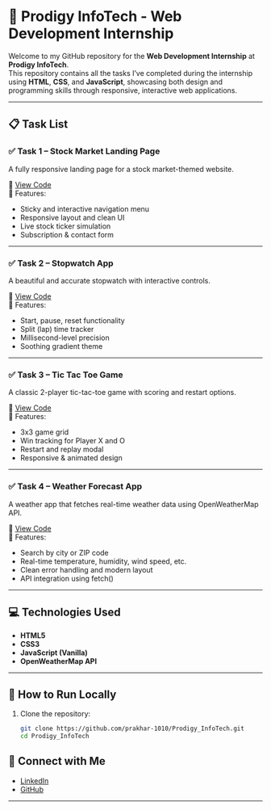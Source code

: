 # 🚀 Prodigy InfoTech - Web Development Internship

Welcome to my GitHub repository for the **Web Development Internship** at **Prodigy InfoTech**.  
This repository contains all the tasks I’ve completed during the internship using **HTML**, **CSS**, and **JavaScript**, showcasing both design and programming skills through responsive, interactive web applications.

---

## 📋 Task List

### ✅ Task 1 – Stock Market Landing Page
A fully responsive landing page for a stock market-themed website.

🔗 [View Code](./Task-1_StockMarketLandingPage)  
📌 Features:
- Sticky and interactive navigation menu
- Responsive layout and clean UI
- Live stock ticker simulation
- Subscription & contact form

---

### ✅ Task 2 – Stopwatch App
A beautiful and accurate stopwatch with interactive controls.

🔗 [View Code](./Task-2_StopwatchApp)  
📌 Features:
- Start, pause, reset functionality
- Split (lap) time tracker
- Millisecond-level precision
- Soothing gradient theme

---

### ✅ Task 3 – Tic Tac Toe Game
A classic 2-player tic-tac-toe game with scoring and restart options.

🔗 [View Code](./Task-3_TicTacToeGame)  
📌 Features:
- 3x3 game grid
- Win tracking for Player X and O
- Restart and replay modal
- Responsive & animated design

---

### ✅ Task 4 – Weather Forecast App
A weather app that fetches real-time weather data using OpenWeatherMap API.

🔗 [View Code](./Task-5_WeatherForecastApp)  
📌 Features:
- Search by city or ZIP code
- Real-time temperature, humidity, wind speed, etc.
- Clean error handling and modern layout
- API integration using fetch()

---

## 💻 Technologies Used

- **HTML5**
- **CSS3**
- **JavaScript (Vanilla)**
- **OpenWeatherMap API**

---

## 📁 How to Run Locally

1. Clone the repository:
   ```bash
   git clone https://github.com/prakhar-1010/Prodigy_InfoTech.git
   cd Prodigy_InfoTech

## 🔗 Connect with Me
- [LinkedIn](https://www.linkedin.com/in/prakhar-pratap-singh-b56127330/)
- [GitHub](https://github.com/prakhar-1010)

---
